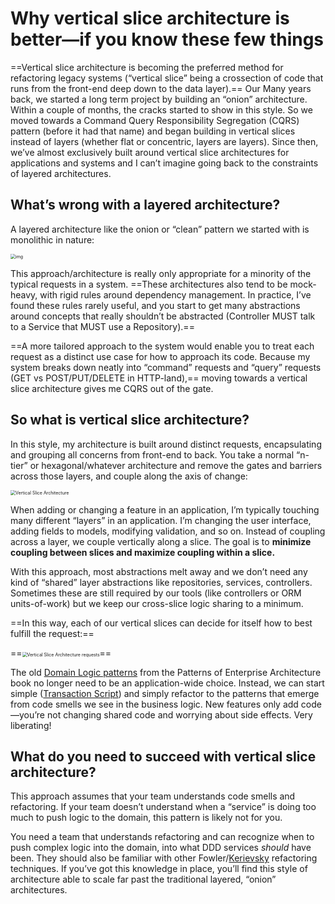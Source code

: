 # Why vertical slice architecture is better—if you know these few things

==Vertical slice architecture is becoming the preferred method for refactoring legacy systems (“vertical slice” being a crossection of code that runs from the front-end deep down to the data layer).== Our 
Many years back, we started a long term project by building an “onion” architecture. Within a couple of months, the cracks started to show in this style. So we moved towards a Command Query Responsibility Segregation (CQRS) pattern (before it had that name) and began building in vertical slices instead of layers (whether flat or concentric, layers are layers). Since then, we’ve almost exclusively built around vertical slice architectures for applications and systems and I can’t imagine going back to the constraints of layered architectures.

## What’s wrong with a layered architecture?

A layered architecture like the onion or “clean” pattern we started with is monolithic in nature:

<img src="https://mlclehz1uim6.i.optimole.com/zGhTKgw.n_tq~264a/w:772/h:567/q:90/https://headspring.com/wp-content/uploads/2019/11/CleanArchitecture.jpg" alt="img" style="zoom:50%;" />

This approach/architecture is really only appropriate for a minority of the typical requests in a system. ==These architectures also tend to be mock-heavy, with rigid rules around dependency management. In practice, I’ve found these rules rarely useful, and you start to get many abstractions around concepts that really shouldn’t be abstracted (Controller MUST talk to a Service that MUST use a Repository).==

==A more tailored approach to the system would enable you to treat each request as a distinct use case for how to approach its code. Because my system breaks down neatly into “command” requests and “query” requests (GET vs POST/PUT/DELETE in HTTP-land),== moving towards a vertical slice architecture gives me CQRS out of the gate.

## So what is vertical slice architecture?

In this style, my architecture is built around distinct requests, encapsulating and grouping all concerns from front-end to back. You take a normal “n-tier” or hexagonal/whatever architecture and remove the gates and barriers across those layers, and couple along the axis of change:

<img src="https://mlclehz1uim6.i.optimole.com/zGhTKgw.n_tq~264a/w:955/h:596/q:90/https://headspring.com/wp-content/uploads/2019/11/Vertical-Slice-Architecture-1.jpg" alt="Vertical Slice Architecture" style="zoom:50%;" />

When adding or changing a feature in an application, I’m typically touching many different “layers” in an application. I’m changing the user interface, adding fields to models, modifying validation, and so on. Instead of coupling across a layer, we couple vertically along a slice. The goal is to **minimize coupling between slices and maximize coupling within a slice.**

With this approach, most abstractions melt away and we don’t need any kind of “shared” layer abstractions like repositories, services, controllers. Sometimes these are still required by our tools (like controllers or ORM units-of-work) but we keep our cross-slice logic sharing to a minimum.

==In this way, each of our vertical slices can decide for itself how to best fulfill the request:==

==<img src="https://mlclehz1uim6.i.optimole.com/zGhTKgw.n_tq~264a/w:955/h:336/q:90/https://headspring.com/wp-content/uploads/2019/11/Vertical-Slice-Architecture-2-e1572925954236.jpg" alt="Vertical Slice Architecture requests" style="zoom:50%;" />==

The old [Domain Logic patterns](https://martinfowler.com/eaaCatalog/) from the Patterns of Enterprise Architecture book no longer need to be an application-wide choice. Instead, we can start simple ([Transaction Script](https://martinfowler.com/eaaCatalog/transactionScript.html)) and simply refactor to the patterns that emerge from code smells we see in the business logic. New features only add code—you’re not changing shared code and worrying about side effects. Very liberating!

## What do you need to succeed with vertical slice architecture?

This approach assumes that your team understands code smells and refactoring. If your team doesn’t understand when a “service” is doing too much to push logic to the domain, this pattern is likely not for you.

You need a team that understands refactoring and can recognize when to push complex logic into the domain, into what DDD services *should* have been. They should also be familiar with other Fowler/[Kerievsky](https://industriallogic.com/xp/refactoring/) refactoring techniques. If you’ve got this knowledge in place, you’ll find this style of architecture able to scale far past the traditional layered, “onion” architectures.